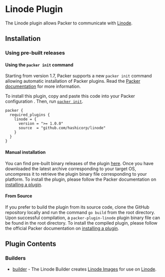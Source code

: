 # Linode Plugin

The Linode plugin allows Packer to communicate with [Linode](https://www.linode.com/).

## Installation

### Using pre-built releases

#### Using the `packer init` command

Starting from version 1.7, Packer supports a new `packer init` command allowing
automatic installation of Packer plugins. Read the
[Packer documentation](https://www.packer.io/docs/commands/init) for more information.

To install this plugin, copy and paste this code into your Packer configuration .
Then, run [`packer init`](https://www.packer.io/docs/commands/init).

```hcl
packer {
  required_plugins {
    linode = {
      version = ">= 1.0.0"
      source  = "github.com/hashicorp/linode"
    }
  }
}
```

#### Manual installation

You can find pre-built binary releases of the plugin [here](https://github.com/hashicorp/packer-plugin-linode/releases).
Once you have downloaded the latest archive corresponding to your target OS,
uncompress it to retrieve the plugin binary file corresponding to your platform.
To install the plugin, please follow the Packer documentation on
[installing a plugin](https://www.packer.io/docs/extending/plugins/#installing-plugins).


#### From Source

If you prefer to build the plugin from its source code, clone the GitHub
repository locally and run the command `go build` from the root
directory. Upon successful compilation, a `packer-plugin-linode` plugin
binary file can be found in the root directory.
To install the compiled plugin, please follow the official Packer documentation
on [installing a plugin](https://www.packer.io/docs/extending/plugins/#installing-plugins).


## Plugin Contents

### Builders

- [builder](/docs/builders/linode.mdx) - The Linode Builder creates [Linode Images](https://www.linode.com/docs/guides/linode-images/) for use on [Linode](https://www.linode.com/).

